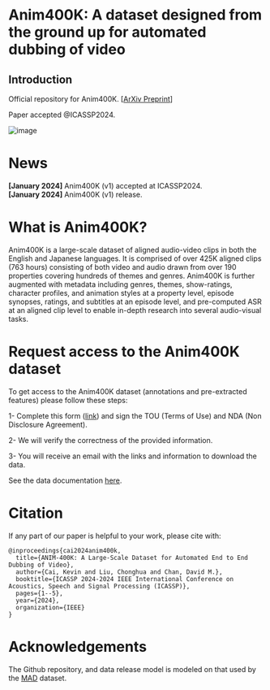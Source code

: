 # Anim400K: A dataset designed from the ground up for automated dubbing of video

## Introduction
Official repository for  Anim400K. [[ArXiv Preprint](https://arxiv.org/abs/2401.05314)]

Paper accepted @ICASSP2024. 

![image](https://github.com/DavidMChan/Anim400K/assets/3190178/d819fc8c-2e56-4ed0-bf3a-1b249899cbdc)


# News
**[January 2024]** Anim400K (v1) accepted at ICASSP2024. </br>
**[January 2024]** Anim400K (v1) release. </br>



# What is Anim400K?

Anim400K is a large-scale dataset of aligned audio-video clips in both the English and Japanese languages. It is comprised of over 425K aligned clips (763 hours) consisting of both video and audio drawn from over 190 properties covering hundreds of themes and genres. Anim400K is further augmented with metadata including genres, themes, show-ratings, character profiles, and animation styles at a property level, episode synopses, ratings, and subtitles at an episode level, and pre-computed ASR at an aligned clip level to enable in-depth research into several audio-visual tasks.


# Request access to the Anim400K dataset
To get access to the Anim400K dataset (annotations and pre-extracted features) please follow these steps:

1- Complete this form ([link](https://forms.gle/7xBp2uFP4Fb4UZye9)) and sign the TOU (Terms of Use) and NDA (Non Disclosure Agreement).

2- We will verify the correctness of the provided information. 

3- You will receive an email with the links and information to download the data.

See the data documentation [here](doc/README.md).


# Citation
If any part of our paper is helpful to your work, please cite with:
```
@inproceedings{cai2024anim400k,
  title={ANIM-400K: A Large-Scale Dataset for Automated End to End Dubbing of Video},
  author={Cai, Kevin and Liu, Chonghua and Chan, David M.},
  booktitle={ICASSP 2024-2024 IEEE International Conference on Acoustics, Speech and Signal Processing (ICASSP)},
  pages={1--5},
  year={2024},
  organization={IEEE}
}
```

# Acknowledgements

The Github repository, and data release model is modeled on that used by the [MAD](https://github.com/Soldelli/MAD) dataset. 
